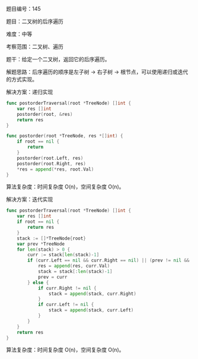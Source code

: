 题目编号：145

题目：二叉树的后序遍历

难度：中等

考察范围：二叉树、遍历

题干：给定一个二叉树，返回它的后序遍历。

解题思路：后序遍历的顺序是左子树 -> 右子树 -> 根节点，可以使用递归或迭代的方式实现。

解决方案：递归实现

```go
func postorderTraversal(root *TreeNode) []int {
    var res []int
    postorder(root, &res)
    return res
}

func postorder(root *TreeNode, res *[]int) {
    if root == nil {
        return
    }
    postorder(root.Left, res)
    postorder(root.Right, res)
    *res = append(*res, root.Val)
}
```

算法复杂度：时间复杂度 O(n)，空间复杂度 O(n)。

解决方案：迭代实现

```go
func postorderTraversal(root *TreeNode) []int {
    var res []int
    if root == nil {
        return res
    }
    stack := []*TreeNode{root}
    var prev *TreeNode
    for len(stack) > 0 {
        curr := stack[len(stack)-1]
        if (curr.Left == nil && curr.Right == nil) || (prev != nil && (prev == curr.Left || prev == curr.Right)) {
            res = append(res, curr.Val)
            stack = stack[:len(stack)-1]
            prev = curr
        } else {
            if curr.Right != nil {
                stack = append(stack, curr.Right)
            }
            if curr.Left != nil {
                stack = append(stack, curr.Left)
            }
        }
    }
    return res
}
```

算法复杂度：时间复杂度 O(n)，空间复杂度 O(n)。